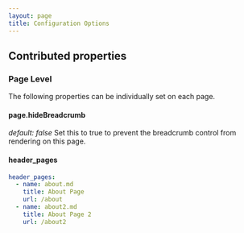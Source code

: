 ```yaml
---
layout: page
title: Configuration Options
---
```


## Contributed properties

### Page Level

The following properties can be individually set on each page.

#### page.hideBreadcrumb

*default: false*
Set this to true to prevent the breadcrumb control from rendering on this page.

#### header_pages

``` yml
header_pages:
  - name: about.md
    title: About Page
    url: /about
  - name: about2.md
    title: About Page 2
    url: /about2
```
